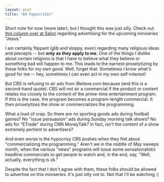 ```yaml
---
layout: post
title: "Ad hypocrites"
---
```




Short note for now (more later), but I thought this was just silly. Check out <a href="http://www.salon.com/media/col/elde/2000/05/11/godtv/index.html">this column over at Salon</a> regarding advertising for the upcoming miniseries "Jesus."

<p>I am certainly flippant (glib and sloppy, even) regarding many religious ideas and precepts -- but <b>only as they apply to me</b>. One of the things I dislike about certain religions is that I have to believe what they believe or something bad will happen to me. This leads to the earnest proselytizing by these folks for my own good. Well, forget that. Sometimes I know what's good for me -- hey, sometimes I can even act in my own self-interest!</p>

<p>But CBS is refusing to air ads from iBelieve.com because (and this is a second-hand quote): CBS will not air a commercial if the product or content relates too closely to the content of the prime-time entertainment program. If this is the case, the program becomes a program-length commercial. It then proselytizes the show or commercializes the programming.</p>

<p>What a load of crap. So there are no sporting goods ads during football games? No "issue persuasion" ads during Sunday morning talk shows? No ads for "ETrade" during CNN MoneyTalk? In fact, isn't the content of a show extremely pertient to advertisers?</p>

<p>And even worse is the hypocrisy CBS pushes when they fret about "commercializing the programming." Aren't we in the middle of May sweeps month, when the various "news" programs will issue some sensationalistic headline commercials to get people to watch and, in the end, say, "Well, actually, everything is ok."</p>

<p>Despite the fact that I don't agree with them, these folks should be allowed to advertise on this miniseries. It's just silly not to. Not that I'll be watching :) </p>


